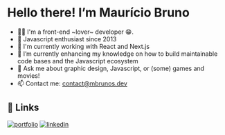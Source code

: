 # Hello there! I’m Maurício Bruno

- 👩‍💻 I'm a front-end ~lover~ developer 😁.
- 👀 Javascript enthusiast since 2013
- 🔭 I'm currently working with React and Next.js
- 🌱 I’m currently enhancing my knowledge on how to build maintainable code bases and the Javascript ecosystem
- 💬 Ask me about graphic design, Javascript, or (some) games and movies!
- 📫 Contact me: contact@mbrunos.dev


## 🔗 Links
[![portfolio](https://img.shields.io/badge/my_portfolio-000?style=for-the-badge&logo=ko-fi&logoColor=white)](https://mbrunos.dev/)
[![linkedin](https://img.shields.io/badge/linkedin-0A66C2?style=for-the-badge&logo=linkedin&logoColor=white)](https://www.linkedin.com/in/mauricio-bruno-da-silva/)
